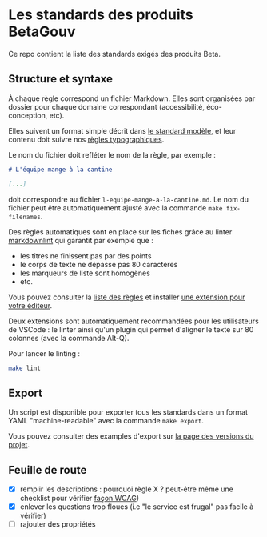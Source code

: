 # Les standards des produits BetaGouv

Ce repo contient la liste des standards exigés des produits Beta.

## Structure et syntaxe

À chaque règle correspond un fichier Markdown. Elles sont organisées
par dossier pour chaque domaine correspondant (accessibilité,
éco-conception, etc).

Elles suivent un format simple décrit dans [le standard
modèle](./STANDARD.md), et leur contenu doit suivre nos [règles
typographiques](./TYPOGRAPHIE.md).

Le nom du fichier doit refléter le nom de la règle, par exemple :

```md
# L'équipe mange à la cantine

[...]
```

doit correspondre au fichier `l-equipe-mange-a-la-cantine.md`. Le nom
du fichier peut être automatiquement ajusté avec la commande `make
fix-filenames`.

Des règles automatiques sont en place sur les fiches grâce au linter
[markdownlint](https://github.com/DavidAnson/markdownlint) qui
garantit par exemple que :

- les titres ne finissent pas par des points
- le corps de texte ne dépasse pas 80 caractères
- les marqueurs de liste sont homogènes
- etc.

Vous pouvez consulter la [liste des
règles](https://github.com/DavidAnson/markdownlint?tab=readme-ov-file#rules--aliases)
et installer [une extension pour votre
éditeur](https://github.com/DavidAnson/markdownlint?tab=readme-ov-file#related).

Deux extensions sont automatiquement recommandées pour les
utilisateurs de VSCode : le linter ainsi qu'un plugin qui permet
d'aligner le texte sur 80 colonnes (avec la commande Alt-Q).

Pour lancer le linting :

```sh
make lint
```

## Export

Un script est disponible pour exporter tous les standards dans un
format YAML "machine-readable" avec la commande `make export`.

Vous pouvez consulter des examples d'export sur [la page des versions
du projet](https://github.com/betagouv/standards/releases).

## Feuille de route

- [X] remplir les descriptions : pourquoi règle X ? peut-être même une checklist pour vérifier [façon WCAG](https://www.w3.org/TR/2016/NOTE-WCAG20-TECHS-20161007/H90))
- [X] enlever les questions trop floues (i.e "le service est frugal" pas facile à vérifier)
- [ ] rajouter des propriétés
